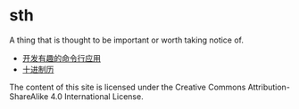 # sth

A thing that is thought to be important or worth taking notice of.

- [开发有趣的命令行应用](./articles/2020/rich-cli)
- [十进制历](./articles/2021/decade-calendar)

The content of this site is licensed under the Creative Commons Attribution-ShareAlike 4.0 International License.
